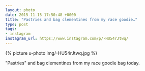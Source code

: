 ```yaml
---
layout: photo
date: 2015-11-15 17:50:48 +0000
title: "Pastries and bag clementines from my race goodie…"
type: post
tags:
- instagram
instagram_url: https://www.instagram.com/p/-HU54rJtwq/
---
```


{% picture u-photo img/-HU54rJtwq.jpg %}

"Pastries" and bag clementines from my race goodie bag today.
